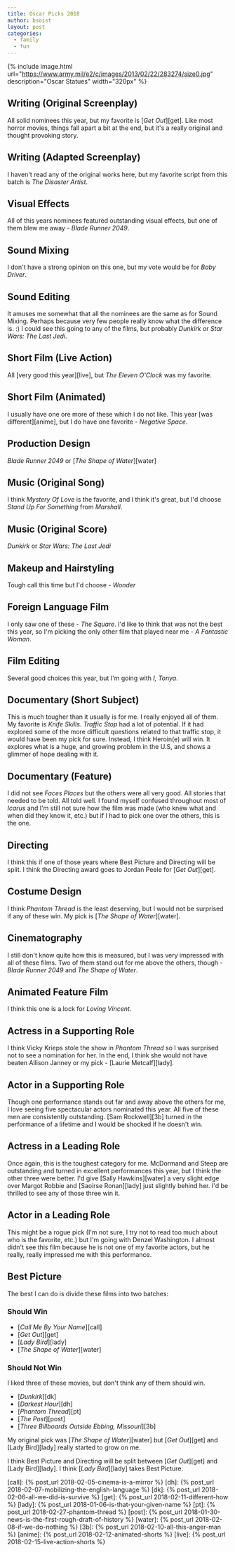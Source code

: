 ```yaml
---
title: Oscar Picks 2018
author: bsoist
layout: post
categories:
  - family
  - fun
---
```

{% include image.html url="https://www.army.mil/e2/c/images/2013/02/22/283274/size0.jpg" description="Oscar Statues" width="320px" %}

## Writing (Original Screenplay)
All solid nominees this year, but my favorite is [_Get Out_][get]. Like most horror movies, things fall apart a bit at the end, but it's a really original and thought provoking story.

## Writing (Adapted Screenplay)
I haven't read any of the original works here, but my favorite script from this batch is _The Disaster Artist_.

## Visual Effects
All of this years nominees featured outstanding visual effects, but one of them blew me away - _Blade Runner 2049_.

## Sound Mixing
I don't have a strong opinion on this one, but my vote would be for _Baby Driver_.

## Sound Editing
It amuses me somewhat that all the nominees are the same as for Sound Mixing. Perhaps because very few people really know what the difference is. :) I could see this going to any of the films, but probably _Dunkirk_ or _Star Wars: The Last Jedi_.

## Short Film (Live Action)
All [very good this year][live], but _The Eleven O'Clock_ was my favorite.

## Short Film (Animated)
I usually have one ore more of these which I do not like. This year [was different][anime], but I do have one favorite - _Negative Space_.

## Production Design
_Blade Runner 2049_ or [_The Shape of Water_][water]

## Music (Original Song)
I think _Mystery Of Love_ is the favorite, and I think it's great, but I'd choose _Stand Up For Something_ from _Marshall_.

## Music (Original Score)
_Dunkirk_ or _Star Wars: The Last Jedi_

## Makeup and Hairstyling
Tough call this time but I'd choose - _Wonder_

## Foreign Language Film
I only saw one of these - _The Square_. I'd like to think that was not the best this year, so I'm picking the only other film that played near me - _A Fantastic Woman_.

## Film Editing
Several good choices this year, but I'm going with _I, Tonya_.

## Documentary (Short Subject)
This is much tougher than it usually is for me. I really enjoyed all of them. My favorite is _Knife Skills_. _Traffic Stop_ had a lot of potential. If it had explored some of the more difficult questions related to that traffic stop, it would have been my pick for sure. Instead, I think Heroin(e) will win. It explores what is a huge, and growing problem in the U.S, and shows a glimmer of hope dealing with it.

## Documentary (Feature)
I did not see _Faces Places_ but the others were all very good. All stories that needed to be told. All told well. I found myself confused throughout most of _Icarus_ and I'm still not sure how the film was made (who knew what and when did they know it, etc.) but if I had to pick one over the others, this is the one.

## Directing
I think this if one of those years where Best Picture and Directing will be split. I think the Directing award goes to Jordan Peele for [_Get Out_][get].

## Costume Design
I think _Phantom Thread_ is the least deserving, but I would not be surprised if any of these win. My pick is [_The Shape of Water_][water].

## Cinematography
I still don't know quite how this is measured, but I was very impressed with all of these films. Two of them stand out for me above the others, though - _Blade Runner 2049_ and _The Shape of Water_.

## Animated Feature Film
I think this one is a lock for _Loving Vincent_.

## Actress in a Supporting Role
I think Vicky Krieps stole the show in _Phantom Thread_ so I was surprised not to see a nomination for her. In the end, I think she would not have beaten Allison Janney or my pick - [Laurie Metcalf][lady].

## Actor in a Supporting Role
Though one performance stands out far and away above the others for me, I love seeing five spectacular actors nominated this year. All five of these men are consistently outstanding. [Sam Rockwell][3b] turned in the performance of a lifetime and I would be shocked if he doesn't win.

## Actress in a Leading Role
Once again, this is the toughest category for me. McDormand and Steep are outstanding and turned in excellent performances this year, but I think the other three were better. I'd give [Sally Hawkins][water] a very slight edge over Margot Robbie and [Saoirse Ronan][lady] just slightly behind her. I'd be thrilled to see any of those three win it.

## Actor in a Leading Role
This might be a rogue pick (I'm not sure, I try not to read too much about who is the favorite, etc.) but I'm going with Denzel Washington. I almost didn't see this film because he is not one of my favorite actors, but he really, really impressed me with this performance.

## Best Picture
The best I can do is divide these films into two batches:

### Should Win
* [_Call Me By Your Name_][call]
* [_Get Out_][get]
* [_Lady Bird_][lady]
* [_The Shape of Water_][water]

### Should Not Win
I liked three of these movies, but don't think any of them should win.

* [_Dunkirk_][dk]
* [_Darkest Hour_][dh]
* [_Phantom Thread_][pt]
* [_The Post_][post]
* [_Three Billboards Outside Ebbing, Missouri_][3b]

My original pick was [_The Shape of Water_][water] but [_Get Out_][get] and [Lady Bird][lady] really started to grow on me.

I think Best Picture and Directing will be split between [_Get Out_][get] and [Lady Bird][lady]. I think [_Lady Bird_][lady] takes Best Picture.

[call]: {% post_url 2018-02-05-cinema-is-a-mirror %}
[dh]: {% post_url 2018-02-07-mobilizing-the-english-language %}
[dk]: {% post_url 2018-02-06-all-we-did-is-survive %}
[get]: {% post_url 2018-02-11-different-how %}
[lady]: {% post_url 2018-01-06-is-that-your-given-name %}
[pt]: {% post_url 2018-02-27-phantom-thread %}
[post]: {% post_url 2018-01-30-news-is-the-first-rough-draft-of-history %}
[water]: {% post_url 2018-02-08-if-we-do-nothing %}
[3b]: {% post_url 2018-02-10-all-this-anger-man %}
[anime]: {% post_url 2018-02-12-animated-shorts %}
[live]: {% post_url 2018-02-15-live-action-shorts %}
